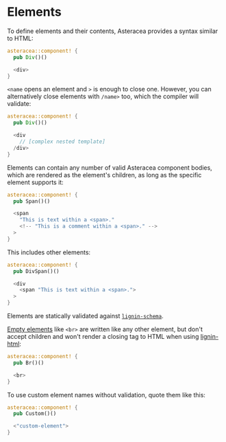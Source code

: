 # Elements

To define elements and their contents, Asteracea provides a syntax similar to HTML:

```rust asteracea=Div::new()
asteracea::component! {
  pub Div()()

  <div>
}
```

`<name` opens an element and `>` is enough to close one. However, you can alternatively close elements with `/name>` too, which the compiler will validate:

```rust asteracea=Div::new()
asteracea::component! {
  pub Div()()

  <div
    // [complex nested template]
  /div>
}
```

Elements can contain any number of valid Asteracea component bodies, which are rendered as the element's children, as long as the specific element supports it:

```rust asteracea=Span::new()
asteracea::component! {
  pub Span()()

  <span
    "This is text within a <span>."
    <!-- "This is a comment within a <span>." -->
  >
}
```

This includes other elements:

```rust asteracea=DivSpan::new()
asteracea::component! {
  pub DivSpan()()

  <div
    <span "This is text within a <span>.">
  >
}
```

Elements are statically validated against [`lignin-schema`].

[Empty elements] like `<br>` are written like any other element, but don't accept children and won't render a closing tag to HTML when using [lignin-html]:

[Empty elements]: https://developer.mozilla.org/en-US/docs/Glossary/empty_element
[lignin-html]: TK

```rust asteracea=Br::new()
asteracea::component! {
  pub Br()()

  <br>
}
```

[`lignin-schema`]: TK

To use custom element names without validation, quote them like this:

```rust asteracea=Custom::new()
asteracea::component! {
  pub Custom()()

  <"custom-element">
}
```
